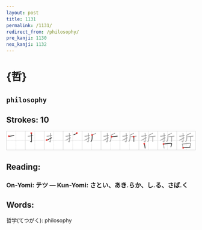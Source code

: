 ```yaml
---
layout: post
title: 1131
permalink: /1131/
redirect_from: /philosophy/
pre_kanji: 1130
nex_kanji: 1132
---
```


# {哲}

## `philosophy`

## Strokes: 10

<div class="stroke"><img src="../images/E593B2.png" /></div>

## Reading:

### On-Yomi: テツ &mdash; Kun-Yomi: さとい、あき.らか、し.る、さば.く

## Words:

哲学(てつがく): philosophy
